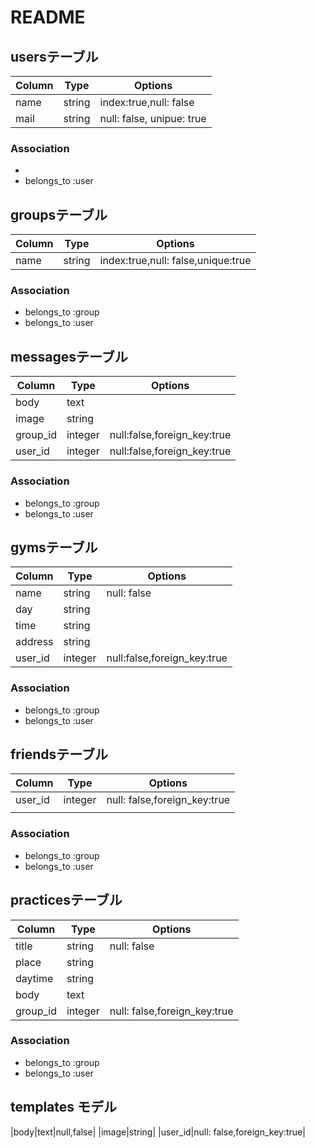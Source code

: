 # README

## usersテーブル

|Column|Type|Options|
|------|----|-------|
|name|string|index:true,null: false|
|mail|string|null: false, unipue: true|

### Association
- 
- belongs_to :user

## groupsテーブル

|Column|Type|Options|
|------|----|-------|
|name|string|index:true,null: false,unique:true|

### Association
- belongs_to :group
- belongs_to :user

## messagesテーブル

|Column|Type|Options|
|------|----|-------|
|body|text|
|image|string|
|group_id|integer|null:false,foreign_key:true|
|user_id|integer|null:false,foreign_key:true|

### Association
- belongs_to :group
- belongs_to :user

## gymsテーブル

|Column|Type|Options|
|------|----|-------|
|name|string|null: false|
|day|string|
|time|string|
|address|string|
|user_id|integer|null:false,foreign_key:true|



### Association
- belongs_to :group
- belongs_to :user

## friendsテーブル

|Column|Type|Options|
|------|----|-------|
|user_id|integer|null: false,foreign_key:true|
||


### Association
- belongs_to :group
- belongs_to :user

## practicesテーブル

|Column|Type|Options|
|------|----|-------|
|title|string|null: false|
|place|string|
|daytime|string|
|body|text|
|group_id|integer|null: false,foreign_key:true|


### Association
- belongs_to :group
- belongs_to :user

## templates モデル
|body|text|null,false|
|image|string|
|user_id|null: false,foreign_key:true|